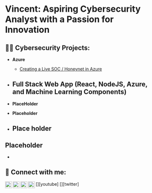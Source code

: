 <h1>Vincent: Aspiring Cybersecurity Analyst with a Passion for Innovation <br/><a></a>
<h2>👨‍💻 Cybersecurity Projects:</h2>

- <b>Azure</b>
  - [Creating a Live SOC / Honeynet in Azure](https://github.com/VincentlBrooks/SEC-Analyst)
- <sp><b>Full Stack Web App (React, NodeJS, Azure, and Machine Learning Components)</b></sp>
  - 
- <b>PlaceHolder</b>
  
- <b>Placeholder</b>
 
- <b>Place holder</b>
  - 

<h2>Placeholder</h2>

-

<h2> 🤳 Connect with me:</h2>

[<img align="left" alt="JoshMadakor | YouTube" width="22px" src="https://cdn.jsdelivr.net/npm/simple-icons@v3/icons/youtube.svg" />][youtube]
[<img align="left" alt="JoshMadakor | Twitter" width="22px" src="https://cdn.jsdelivr.net/npm/simple-icons@v3/icons/twitter.svg" />][twitter]
[<img align="left" alt="JoshMadakor | LinkedIn" width="22px" src="https://cdn.jsdelivr.net/npm/simple-icons@v3/icons/linkedin.svg" />][linkedin]
[<img align="left" alt="JoshMadakor | Instagram" width="22px" src="https://cdn.jsdelivr.net/npm/simple-icons@v3/icons/instagram.svg" />][instagram]

[instagram]:https://www.instagram.com/vint.brooks
[linkedin]: https://linkedin.com/in/joshmadakor

<!--
**joshmadakor1/joshmadakor1** is a ✨ _special_ ✨ repository because its `README.md` (this file) appears on your GitHub profile.

Here are some ideas to get you started:

- 🔭 I’m currently working on ...
- 🌱 I’m currently learning ...
- 👯 I’m looking to collaborate on ...
- 🤔 I’m looking for help with ...
- 💬 Ask me about ...
- 📫 How to reach me: ...
- 😄 Pronouns: ...
- ⚡ Fun fact: ...
-->
